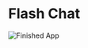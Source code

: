 
# Flash Chat

![Finished App](https://github.com/londonappbrewery/Images/blob/master/flash_chat_flutter_demo.gif)
